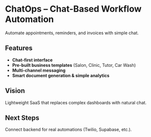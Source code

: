 # ChatOps – Chat-Based Workflow Automation

Automate appointments, reminders, and invoices with simple chat.

## Features

- **Chat-first interface**
- **Pre-built business templates** (Salon, Clinic, Tutor, Car Wash)
- **Multi-channel messaging**
- **Smart document generation & simple analytics**

## Vision

Lightweight SaaS that replaces complex dashboards with natural chat.

## Next Steps

Connect backend for real automations (Twilio, Supabase, etc.).
